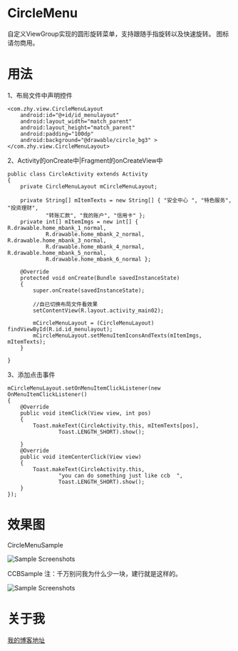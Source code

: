 # CircleMenu
自定义ViewGroup实现的圆形旋转菜单，支持跟随手指旋转以及快速旋转。
图标请勿商用。

用法
=====
1、布局文件中声明控件

	<com.zhy.view.CircleMenuLayout
		android:id="@+id/id_menulayout"
		android:layout_width="match_parent"
		android:layout_height="match_parent"
		android:padding="100dp"
		android:background="@drawable/circle_bg3" >
	</com.zhy.view.CircleMenuLayout>

2、Activity的onCreate中|Fragment的onCreateView中

	public class CircleActivity extends Activity
	{
		private CircleMenuLayout mCircleMenuLayout;

		private String[] mItemTexts = new String[] { "安全中心 ", "特色服务", "投资理财",
				"转账汇款", "我的账户", "信用卡" };
		private int[] mItemImgs = new int[] { R.drawable.home_mbank_1_normal,
				R.drawable.home_mbank_2_normal, R.drawable.home_mbank_3_normal,
				R.drawable.home_mbank_4_normal, R.drawable.home_mbank_5_normal,
				R.drawable.home_mbank_6_normal };

		@Override
		protected void onCreate(Bundle savedInstanceState)
		{
			super.onCreate(savedInstanceState);
			
			//自已切换布局文件看效果
			setContentView(R.layout.activity_main02);

			mCircleMenuLayout = (CircleMenuLayout) findViewById(R.id.id_menulayout);
			mCircleMenuLayout.setMenuItemIconsAndTexts(mItemImgs, mItemTexts);
		}

	}

3、添加点击事件

	mCircleMenuLayout.setOnMenuItemClickListener(new OnMenuItemClickListener()
	{
		@Override
		public void itemClick(View view, int pos)
		{
			Toast.makeText(CircleActivity.this, mItemTexts[pos],
					Toast.LENGTH_SHORT).show();

		}
		@Override
		public void itemCenterClick(View view)
		{
			Toast.makeText(CircleActivity.this,
					"you can do something just like ccb  ",
					Toast.LENGTH_SHORT).show();
		}
	});

效果图
=====

CircleMenuSample

![Sample Screenshots][1]

CCBSample 注：千万别问我为什么少一块，建行就是这样的。

![Sample Screenshots][2]


关于我
=====

[我的博客地址][3]


[1]: https://github.com/hongyangAndroid/CircleMenu/raw/master/sample_zhy_CircleMenu/screen_shot.gif
[2]: https://github.com/hongyangAndroid/CircleMenu/blob/master/sample_zhy_CircleMenu/ccb.gif
[3]: http://blog.csdn.net/lmj623565791
